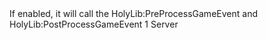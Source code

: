 <function name="holylib_gameevent_callhook" parent="" type="libraryfield">
    <description>
        If enabled, it will call the <page>HolyLib:PreProcessGameEvent</page> and <page>HolyLib:PostProcessGameEvent</page>
    </description>
    <value>1</value>
    <realm>Server</realm>
</function>